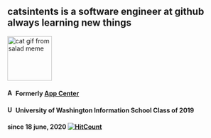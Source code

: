 ## catsintents is a software engineer at github always learning new things

<a href="https://knowyourmeme.com/memes/woman-yelling-at-a-cat"><img src="https://user-images.githubusercontent.com/50207707/85071847-fe583780-b16c-11ea-997b-24419768461e.gif" alt="cat gif from salad meme" width="100"/></a>



#### <img src="https://user-images.githubusercontent.com/50207707/85072150-74f53500-b16d-11ea-99e5-dc3294be94b0.png" alt="App Center logo" width="15"/>  Formerly <a href="https://www.appcenter.ms">App Center</a>

#### <img src="https://user-images.githubusercontent.com/50207707/85058754-656af180-b157-11ea-8d78-bd3bd93dea65.png" alt="University of Washington W logo" width="15"/>  University of Washington Information School Class of 2019

#### since 18 june, 2020 [![HitCount](http://hits.dwyl.com/catsintents/catsintents.svg)](http://hits.dwyl.com/catsintents/catsintents) 
